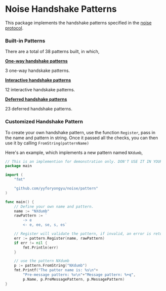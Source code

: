 # Noise Handshake Patterns

This package implements the handshake patterns specified in the [noise protocol](https://noiseprotocol.org/noise.html#handshake-patterns).

### Built-in Patterns

There are a total of 38 patterns built, in which,

**[One-way handshake patterns](https://noiseprotocol.org/noise.html#one-way-handshake-patterns)**

3 one-way handskake patterns.

**[Interactive handshake patterns](https://noiseprotocol.org/noise.html#interactive-handshake-patterns-fundamental)**

12 interactive handskake patterns.

**[Deferred handshake patterns](https://noiseprotocol.org/noise.html#interactive-handshake-patterns-deferred)**

23 deferred handshake patterns.



### Customized Handshake Pattern

To create your own handshake pattern, use the function `Register`, pass in the name and pattern in string. Once it passed all the checks, you can then use it by calling `FromString(patternName)`

Here's an example, which implements a new pattern named `NXdumb`,

```go
// This is an implemention for demonstration only. DON'T USE IT IN YOUR CODE.
package main

import (
	"fmt"

	"github.com/yyforyongyu/noise/pattern"
)

func main() {
	// Define your own name and pattern.
	name := "NXdumb"
	rawPattern := `
		-> e
		<- e, ee, se, s, es`

	// Register will validate the pattern, if invalid, an error is returned.
	err := pattern.Register(name, rawPattern)
	if err != nil {
		fmt.Println(err)
	}

	// use the pattern NXdumb
	p := pattern.FromString("NXdumb")
	fmt.Printf("The patter name is: %s\n"+
		"Pre-message pattern: %v\n"+"Message pattern: %+q",
		p.Name, p.PreMessagePattern, p.MessagePattern)
}
```

